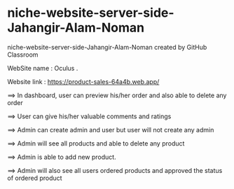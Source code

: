 # niche-website-server-side-Jahangir-Alam-Noman
niche-website-server-side-Jahangir-Alam-Noman created by GitHub Classroom

WebSite name : Oculus .


Website link : https://product-sales-64a4b.web.app/

==> In dashboard, user  can  preview his/her order and  also  able to delete any order

==> User can give his/her valuable comments and ratings

==> Admin can create admin  and user but user  will not create any admin

==> Admin will see all products and able to delete any  product

==> Admin is able to add new product. 

==> Admin will also see all users  ordered products and approved the status of ordered product



